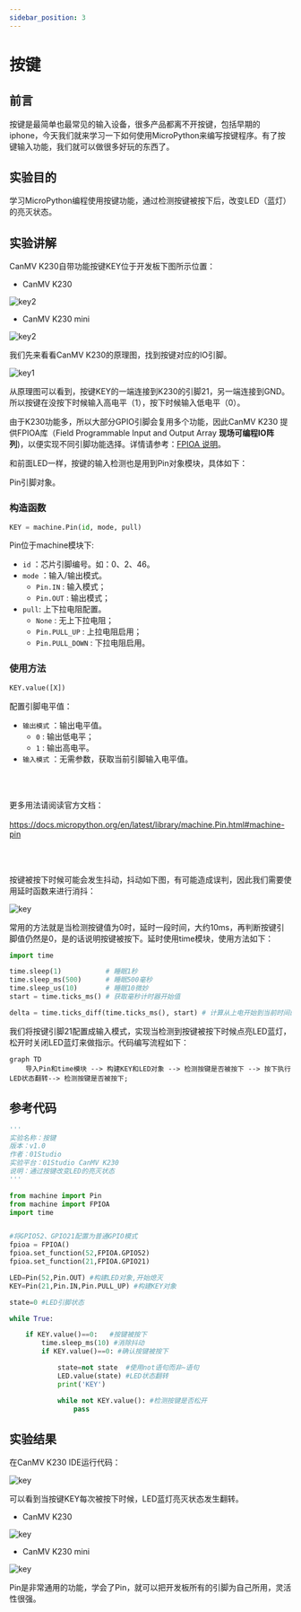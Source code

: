 ```yaml
---
sidebar_position: 3
---
```


# 按键

## 前言
按键是最简单也最常见的输入设备，很多产品都离不开按键，包括早期的iphone，今天我们就来学习一下如何使用MicroPython来编写按键程序。有了按键输入功能，我们就可以做很多好玩的东西了。

## 实验目的
学习MicroPython编程使用按键功能，通过检测按键被按下后，改变LED（蓝灯）的亮灭状态。

## 实验讲解

CanMV K230自带功能按键KEY位于开发板下图所示位置：

- CanMV K230

![key2](./img/key/key1.png)

- CanMV K230 mini

![key2](./img/key/key1_1.png)


我们先来看看CanMV K230的原理图，找到按键对应的IO引脚。

![key1](./img/key/key2.png)

从原理图可以看到，按键KEY的一端连接到K230的引脚21，另一端连接到GND。所以按键在没按下时候输入高电平（1），按下时候输入低电平（0）。

由于K230功能多，所以大部分GPIO引脚会复用多个功能，因此CanMV K230 提供FPIOA库（Field Programmable Input and Output Array **现场可编程IO阵列**)，以便实现不同引脚功能选择。详情请参考：[FPIOA 说明](https://developer.canaan-creative.com/k230_canmv/main/zh/api/machine/K230_CanMV_FPIOA%E6%A8%A1%E5%9D%97API%E6%89%8B%E5%86%8C.html#)。

和前面LED一样，按键的输入检测也是用到Pin对象模块，具体如下：

Pin引脚对象。

### 构造函数
```python
KEY = machine.Pin(id, mode, pull)
```

Pin位于machine模块下:

- `id` ：芯片引脚编号。如：0、2、46。
- `mode` ：输入/输出模式。
    - `Pin.IN` : 输入模式；
    - `Pin.OUT` : 输出模式；   
- `pull`: 上下拉电阻配置。
    - `None` : 无上下拉电阻；
    - `Pin.PULL_UP` : 上拉电阻启用；
    - `Pin.PULL_DOWN` : 下拉电阻启用。



### 使用方法
```python
KEY.value([X])
```
配置引脚电平值：
- `输出模式` ：输出电平值。
    - `0` : 输出低电平；
    - `1` : 输出高电平。
- `输入模式` ：无需参数，获取当前引脚输入电平值。

<br></br>

更多用法请阅读官方文档：<br></br>
https://docs.micropython.org/en/latest/library/machine.Pin.html#machine-pin

<br></br>

按键被按下时候可能会发生抖动，抖动如下图，有可能造成误判，因此我们需要使用延时函数来进行消抖：

![key](./img/key/key3.png)

常用的方法就是当检测按键值为0时，延时一段时间，大约10ms，再判断按键引脚值仍然是0，是的话说明按键被按下。延时使用time模块，使用方法如下：
```python
import time

time.sleep(1)           # 睡眠1秒
time.sleep_ms(500)      # 睡眠500毫秒
time.sleep_us(10)       # 睡眠10微妙
start = time.ticks_ms() # 获取毫秒计时器开始值

delta = time.ticks_diff(time.ticks_ms(), start) # 计算从上电开始到当前时间的差值
```

我们将按键引脚21配置成输入模式，实现当检测到按键被按下时候点亮LED蓝灯，松开时关闭LED蓝灯来做指示。代码编写流程如下：

```mermaid
graph TD
    导入Pin和time模块 --> 构建KEY和LED对象 --> 检测按键是否被按下 --> 按下执行LED状态翻转--> 检测按键是否被按下;
```

## 参考代码

```python
'''
实验名称：按键
版本：v1.0
作者：01Studio
实验平台：01Studio CanMV K230
说明：通过按键改变LED的亮灭状态
'''

from machine import Pin
from machine import FPIOA
import time


#将GPIO52、GPIO21配置为普通GPIO模式
fpioa = FPIOA()
fpioa.set_function(52,FPIOA.GPIO52)
fpioa.set_function(21,FPIOA.GPIO21)

LED=Pin(52,Pin.OUT) #构建LED对象,开始熄灭
KEY=Pin(21,Pin.IN,Pin.PULL_UP) #构建KEY对象

state=0 #LED引脚状态

while True:

    if KEY.value()==0:   #按键被按下
        time.sleep_ms(10) #消除抖动
        if KEY.value()==0: #确认按键被按下

            state=not state  #使用not语句而非~语句
            LED.value(state) #LED状态翻转
            print('KEY')

            while not KEY.value(): #检测按键是否松开
                pass

```

## 实验结果

在CanMV K230 IDE运行代码：

![key](./img/key/key4.png)

可以看到当按键KEY每次被按下时候，LED蓝灯亮灭状态发生翻转。

- CanMV K230

![key](./img/key/key5.png)

- CanMV K230 mini

![key](./img/key/key5_2.png)

Pin是非常通用的功能，学会了Pin，就可以把开发板所有的引脚为自己所用，灵活性很强。